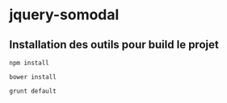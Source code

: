 jquery-somodal
==============

Installation des outils pour build le projet
----------------------------

```
npm install
```

```
bower install
```

```
grunt default
```
